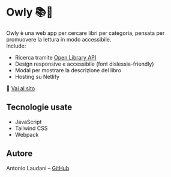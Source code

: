 # Owly 📚🦉

Owly è una web app per cercare libri per categoria, pensata per promuovere la lettura in modo accessibile.  
Include:
- Ricerca tramite [Open Library API](https://openlibrary.org/)
- Design responsive e accessibile (font dislessia-friendly)
- Modal per mostrare la descrizione del libro
- Hosting su Netlify

🔗 [Vai al sito](https://owlyy.netlify.app/)

## Tecnologie usate
- JavaScript
- Tailwind CSS
- Webpack

## Autore
Antonio Laudani – [GitHub](https://github.com/Antonio-Laudani)